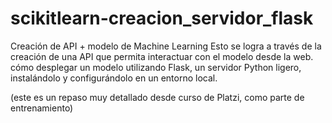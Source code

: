 # scikitlearn-creacion_servidor_flask
Creación de API + modelo de Machine Learning
Esto se logra a través de la creación de una API que permita interactuar con el modelo desde la web.  cómo desplegar un modelo utilizando Flask, un servidor Python ligero, instalándolo y configurándolo en un entorno local. 

(este es un repaso muy detallado desde curso de Platzi, como parte de entrenamiento)
